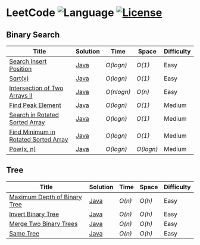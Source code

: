 # LeetCode ![Language](https://img.shields.io/badge/language-Java%20%2F%20JavaScript-orange.svg)  [![License](https://img.shields.io/badge/license-MIT-blue.svg)](./LICENSE)
## Binary Search
| Title           |  Solution       |  Time           | Space           | Difficulty    | 
|---------------- | --------------- | --------------- | --------------- | ------------- |
[Search Insert Position](https://leetcode.com/problems/search-insert-position/description/) | [Java](./Java/Search_Insert_Position.java) | _O(logn)_ | _O(1)_ | Easy ||
[Sqrt(x)](https://leetcode.com/problems/sqrtx/description/) | [Java](./Java/SqrtX.java) | _O(logn)_ | _O(1)_ | Easy ||
[Intersection of Two Arrays II](https://leetcode.com/problems/intersection-of-two-arrays-ii/description/) | [Java](./Java/Intersection_of_Two_Arrays_II.java) | _O(nlogn)_ | _O(n)_ | Easy ||
[Find Peak Element](https://leetcode.com/problems/find-peak-element/description/) | [Java](./Java/Find_Peak_Element.java) | _O(logn)_ | _O(1)_ | Medium ||
[Search in Rotated Sorted Array](https://leetcode.com/problems/search-in-rotated-sorted-array/description/) | [Java](./Java/Search_in_Rotated_Sorted_Array.java) | _O(logn)_ | _O(1)_ | Medium ||
[Find Minimum in Rotated Sorted Array](https://leetcode.com/problems/find-minimum-in-rotated-sorted-array/description/) | [Java](./Java/Find_Minimum_in_Rotated_Sorted_Array.java) | _O(logn)_ | _O(1)_ | Medium ||
[Pow(x, n)](https://leetcode.com/problems/powx-n/description/) | [Java](./Java/PowXN.java) | _O(logn)_ | _O(logn)_ | Medium ||
## Tree
| Title           |  Solution       |  Time           | Space           | Difficulty    | 
|---------------- | --------------- | --------------- | --------------- | ------------- |
[Maximum Depth of Binary Tree](https://leetcode.com/problems/maximum-depth-of-binary-tree/description/) | [Java](./Java/Maximum_Depth_of_Binary_Tree.java) | _O(n)_ | _O(h)_ | Easy ||
[Invert Binary Tree](https://leetcode.com/problems/invert-binary-tree/description/) | [Java](./Java/Invert_Binary_Tree.java) | _O(n)_ | _O(h)_ | Easy ||
[Merge Two Binary Trees](https://leetcode.com/problems/merge-two-binary-trees/description/) | [Java](./Java/Merge_Two_Binary_Trees.java) | _O(n)_ | _O(h)_ | Easy ||
[Same Tree](https://leetcode.com/problems/same-tree/description/) | [Java](./Java/Same_Tree.java) | _O(n)_ | _O(h)_ | Easy ||
